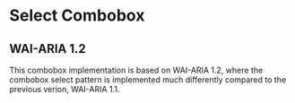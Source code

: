 # Select Combobox

## WAI-ARIA 1.2

This combobox implementation is based on WAI-ARIA 1.2, where the combobox select pattern is implemented much differently compared to the previous verion, WAI-ARIA 1.1.
